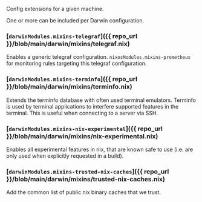 Config extensions for a given machine.

One or more can be included per Darwin configuration.

### [`darwinModules.mixins-telegraf`]({{ repo_url }}/blob/main/darwin/mixins/telegraf.nix)

Enables a generic telegraf configuration. `nixosModules.mixins-prometheus` for monitoring rules targeting this telegraf configuration.

### [`darwinModules.mixins-terminfo`]({{ repo_url }}/blob/main/darwin/mixins/terminfo.nix)

Extends the terminfo database with often used terminal emulators.
Terminfo is used by terminal applications to interfere supported features in the terminal.
This is useful when connecting to a server via SSH.

### [`darwinModules.mixins-nix-experimental`]({{ repo_url }}/blob/main/darwin/mixins/nix-experimental.nix)

Enables all experimental features in nix, that are known safe to use (i.e. are only used when explicitly requested in a build).

### [`darwinModules.mixins-trusted-nix-caches`]({{ repo_url }}/blob/main/darwin/mixins/trusted-nix-caches.nix)

Add the common list of public nix binary caches that we trust.
